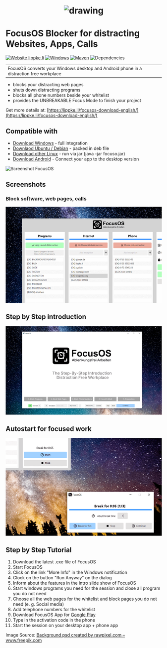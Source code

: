 <h1 align="center"><img src="https://lippke.li/wp-content/uploads/2021/09/2021-09-04-Mockup-with-FocusOS2.png" alt="drawing" style="margin:auto;"/></h1>

# FocusOS Blocker for distracting Websites, Apps, Calls
 [![Website lippke.li](https://img.shields.io/website-up-down-green-red/http/monip.org.svg)](https://lippke.li/) [![Windows](https://svgshare.com/i/ZhY.svg)](https://svgshare.com/i/ZhY.svg) [![Maven](https://badgen.net/badge/icon/maven?icon=maven&label)](https://https://maven.apache.org/)
![Dependencies](https://img.shields.io/badge/dependencies-up%20to%20date-brightgreen.svg)
<table>
<tr>
<td>
FocusOS converts your Windows desktop and Android phone in a distraction free workplace
</td>
</tr>
</table>

- blocks your distracting web pages
- shuts down distracting programs
- blocks all phone numbers beside your whitelist
- provides the UNBREAKABLE Focus Mode to finish your project

Get more details at: [https://lippke.li/focusos-download-english/](https://lippke.li/focusos-download-english/)

## Compatible with

- [Download Windows](https://s.pgei.de/focusosnewdownload) - full integration
- [Downlaod Ubuntu / Debian](https://s.pgei.de/focusosnewdownloaddeb) - packed in deb file
- [Download other Linux](https://s.pgei.de/focusosnewdownloadjar) - run via jar (java -jar focuso.jar)
- [Download Android](https://s.pgei.de/playocus) - Connect your app to the desktop version 

![Screenshot FocusOS](https://fapi.lippke.li/img/MainFocusOS.png "Logo Title Text 1")
## Screenshots
### Block software, web pages, calls
![Block](block.png "Block")
## Step by Step introduction
![Step by Step](intro.png "Step by Step")
## Autostart for focused work
![Autostart](auto.png "Autostart")

## Step by Step Tutorial

1. Download the latest .exe file of FocusOS
2. Start FocusOS
3. Click on the link "More Info" in the Windows notification
4. Clock on the button "Run Anyway" on the dialog
5. Inform about the features in the intro slide show of FocusOS
6. Start windows programs you need for the session and close all program you do not need
7. Choose all the web pages for the whitelist and block pages you do not need (e. g. Social media)
8. Add telephone numbers for the whitelist
9. Download FocusOS App for [Google Play](https://s.pgei.de/playocus)
10. Type in the activation code in the phone
11. Start the session on your desktop app + phone app

Image Source: <a href="https://www.freepik.com/psd/background">Background psd created by rawpixel.com – www.freepik.com</a>
